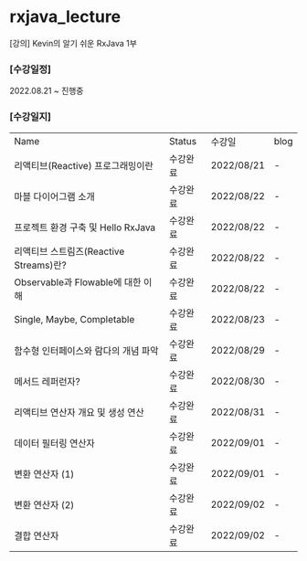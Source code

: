 # rxjava_lecture
[강의] Kevin의 알기 쉬운 RxJava 1부

### [수강일정]
2022.08.21 ~ 진행중
   
### [수강일지]
| | | | |
|-|-|-|-|
|Name|Status|수강일|blog|
|리액티브(Reactive) 프로그래밍이란|수강완료|2022/08/21|-|
|마블 다이어그램 소개|수강완료|2022/08/22|-|
|프로젝트 환경 구축 및 Hello RxJava|수강완료|2022/08/22|-|
|리액티브 스트림즈(Reactive Streams)란?|수강완료|2022/08/22|-|
|Observable과 Flowable에 대한 이해|수강완료|2022/08/22|-|
|Single, Maybe, Completable|수강완료|2022/08/23|-|
|함수형 인터페이스와 람다의 개념 파악|수강완료|2022/08/29|-|
|메서드 레퍼런자?|수강완료|2022/08/30|-|
|리액티브 연산자 개요 및 생성 연산|수강완료|2022/08/31|-|
|데이터 필터링 연산자|수강완료|2022/09/01|-|
|변환 연산자 (1)|수강완료|2022/09/01|-|
|변환 연산자 (2)|수강완료|2022/09/02|-|
|결합 연산자|수강완료|2022/09/02|-|

